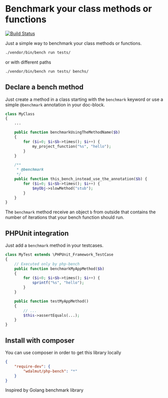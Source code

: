 # Benchmark your class methods or functions

[![Build Status](https://travis-ci.org/wdalmut/php-bench.svg?branch=master)](https://travis-ci.org/wdalmut/php-bench)

Just a simple way to benchmark your class methods or functions.

```sh
./vendor/bin/bench run tests/
```

or with different paths

```sh
./vendor/bin/bench run tests/ benchs/
```

## Declare a bench method

Just create a method in a class starting with the `benchmark` keyword or use a
simple `@benchmark` annotation in your doc-block.

```php
class MyClass
{
    ...

    public function benchmarkUsingTheMethodName($b)
    {
        for ($i=0; $i<$b->times(); $i++) {
            my_project_function("%s", "hello");
        }
    }

    /**
     * @benchmark
     */
    public function this_bench_instead_use_the_annotation($b) {
        for ($i=0; $i<$b->times(); $i++) {
            $myObj->slowMethod("stub");
        }
    }
}
```

The `benchmark` method receive an object `b` from outside that contains the
number of iterations that your bench function should run.

## PHPUnit integration

Just add a `benchmark` method in your testcases.

```php
class MyTest extends \PHPUnit_Framework_TestCase
{
    // Executed only by php-bench
    public function benchmarkMyAppMethod($b)
    {
        for ($i<0; $i<$b->times(); $i++) {
            sprintf("%s", "hello");
        }
    }

    public function testMyAppMethod()
    {
        // ...
        $this->assertEquals(...);
    }
}
```

## Install with composer

You can use composer in order to get this library locally

```json
{
    "require-dev": {
        "wdalmut/php-bench": "*"
    }
}
```

Inspired by Golang benchmark library

